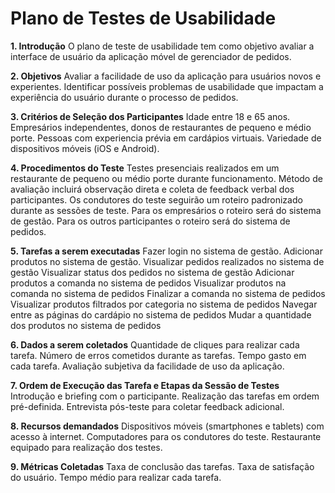# Plano de Testes de Usabilidade

**1. Introdução**
O plano de teste de usabilidade tem como objetivo avaliar a interface de usuário da aplicação móvel de gerenciador de pedidos.

**2. Objetivos**
Avaliar a facilidade de uso da aplicação para usuários novos e experientes.
Identificar possíveis problemas de usabilidade que impactam a experiência do usuário durante o processo de pedidos.

**3. Critérios de Seleção dos Participantes**
Idade entre 18 e 65 anos.
Empresários independentes, donos de restaurantes de pequeno e médio porte.
Pessoas com experiencia prévia em cardápios virtuais.
Variedade de dispositivos móveis (iOS e Android).

**4. Procedimentos do Teste**
Testes presenciais realizados em um restaurante de pequeno ou médio porte durante funcionamento.
Método de avaliação incluirá observação direta e coleta de feedback verbal dos participantes.
Os condutores do teste seguirão um roteiro padronizado durante as sessões de teste.
Para os empresários o roteiro será do sistema de gestão.
Para os outros participantes o roteiro será do sistema de pedidos.

**5. Tarefas a serem executadas**
Fazer login no sistema de gestão.
Adicionar produtos no sistema de gestão.
Visualizar pedidos realizados no sistema de gestão
Visualizar status dos pedidos no sistema de gestão
Adicionar produtos a comanda no sistema de pedidos
Visualizar produtos na comanda no sistema de pedidos
Finalizar a comanda no sistema de pedidos
Visualizar produtos filtrados por categoria no sistema de pedidos
Navegar entre as páginas do cardápio no sistema de pedidos
Mudar a quantidade dos produtos no sistema de pedidos

**6. Dados a serem coletados**
Quantidade de cliques para realizar cada tarefa.
Número de erros cometidos durante as tarefas.
Tempo gasto em cada tarefa.
Avaliação subjetiva da facilidade de uso da aplicação.

**7. Ordem de Execução das Tarefa e Etapas da Sessão de Testes**
Introdução e briefing com o participante.
Realização das tarefas em ordem pré-definida.
Entrevista pós-teste para coletar feedback adicional.

**8. Recursos demandados**
Dispositivos móveis (smartphones e tablets) com acesso à internet.
Computadores para os condutores do teste.
Restaurante equipado para realização dos testes.

**9. Métricas Coletadas**
Taxa de conclusão das tarefas.
Taxa de satisfação do usuário.
Tempo médio para realizar cada tarefa.
